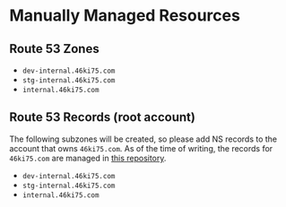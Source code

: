 # Manually Managed Resources

## Route 53 Zones

- `dev-internal.46ki75.com`
- `stg-internal.46ki75.com`
- `internal.46ki75.com`

## Route 53 Records (root account)

The following subzones will be created, so please add NS records to the account that owns `46ki75.com`. As of the time of writing, the records for `46ki75.com` are managed in [this repository](https://github.com/46ki75/iac).

- `dev-internal.46ki75.com`
- `stg-internal.46ki75.com`
- `internal.46ki75.com`
